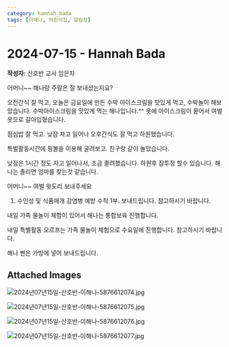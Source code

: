 ```yaml
---
category: hannah_bada
tags: [이해나, 어린이집, 알림장]
---
```


# 2024-07-15 - Hannah Bada

**작성자:** 산호반 교사 임은자  

어머니~~ 해나랑 주말은 잘 보내셨는지요?

오전간식 잘 먹고, 오늘은 금요일에  만든 수박 아이스크림을 맛있게 먹고, 수박놀이 해보았습니다. 수박아이스크림을 맛있게 먹는 해나입니다.^^  옷에 아이스크림이 뭍어서 여벌옷으로 갈아입혔습니다.

점심밥 잘 먹고.  낮잠 자고 일어나 오후간식도 잘 먹고 하원했습니다.

특벌활동시간에 핑볼을 이용해 굴려보고. 친구랑 같이 놀았습니다.

낮잠은 1시간 정도 자고 일어나서, 조금 졸려했습니다. 하원후 잠투정 할수 있습니다. 해나는 졸리면 엄마를 찾는것 같습니다.

어머니~~ 여벌 윗도리 보내주세요

1. 수인성 및 식품매개 감염병 예방
     수칙 1부. 보내드립니다. 참고하시기 바랍니다. 

내일 가족 물놀이 체험이 있어서 해나는 통합보육 진행합니다.

내일 특별활동  오르프는 가족 물놀이 체험으로 수요일에 진행합니다. 참고하시기 바랍니다.

해나 삔은 가방에 넣어 보내드립니다.

## Attached Images
![2024년07년15일-산호반-이해나-5876612074.jpg](https://feghi.github.io/assets/img/bada_photo/2024년07년15일-산호반-이해나-5876612074.jpg)

![2024년07년15일-산호반-이해나-5876612075.jpg](https://feghi.github.io/assets/img/bada_photo/2024년07년15일-산호반-이해나-5876612075.jpg)

![2024년07년15일-산호반-이해나-5876612076.jpg](https://feghi.github.io/assets/img/bada_photo/2024년07년15일-산호반-이해나-5876612076.jpg)

![2024년07년15일-산호반-이해나-5876612077.jpg](https://feghi.github.io/assets/img/bada_photo/2024년07년15일-산호반-이해나-5876612077.jpg)

